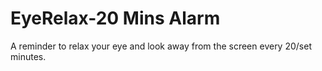 # EyeRelax-20 Mins Alarm
A reminder to relax your eye and look away from the screen every 20/set minutes.
